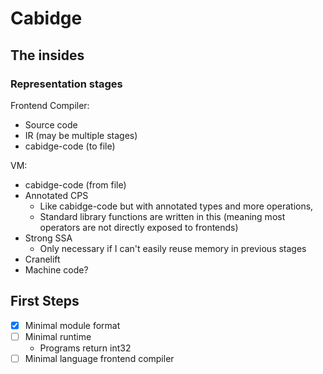 # Cabidge

## The insides

### Representation stages
Frontend Compiler:
- Source code
- IR (may be multiple stages)
- cabidge-code (to file)

VM:
- cabidge-code (from file)
- Annotated CPS
    - Like cabidge-code but with annotated types and more operations,
    - Standard library functions are written in this (meaning most operators are not directly exposed to frontends)
- Strong SSA
    - Only necessary if I can't easily reuse memory in previous stages
- Cranelift
- Machine code?

## First Steps
- [x] Minimal module format
- [ ] Minimal runtime
    - Programs return int32
- [ ] Minimal language frontend compiler